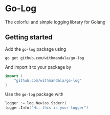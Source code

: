 Go-Log
=======

The colorful and simple logging library for Golang

## Getting started

Add the `go-log` package using

```
go get github.com/withmandala/go-log
```

And import it to your package by

```go
import (
    "github.com/withmandala/go-log"
)
```

Use the `go-log` package with

```go
logger := log.New(os.Stderr)
logger.Info("Hi, this is your logger")
```
